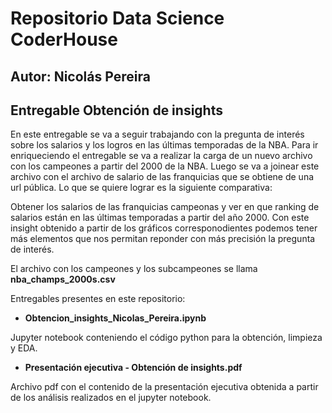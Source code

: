 # Repositorio Data Science CoderHouse 
## Autor: Nicolás Pereira
## Entregable Obtención de insights

En este entregable se va a seguir trabajando con la pregunta de interés sobre los salarios y los logros en las últimas temporadas de la NBA.
Para ir enriqueciendo el entregable se va a realizar la carga de un nuevo archivo con los campeones a partir del 2000 de la NBA.
Luego se va a joinear este archivo con el archivo de salario de las franquicias que se obtiene de una url pública.
Lo que se quiere lograr es la siguiente comparativa:

Obtener los salarios de las franquicias campeonas y ver en que ranking de salarios están en las últimas temporadas a partir del año 2000.
Con este insight obtenido a partir de los gráficos corresponodientes podemos tener más elementos que nos permitan reponder con más precisión la pregunta de interés.

El archivo con los campeones y los subcampeones se llama **nba_champs_2000s.csv**

Entregables presentes en este repositorio:

* **Obtencion_insights_Nicolas_Pereira.ipynb**  

Jupyter notebook conteniendo el código python para la obtención, limpieza y EDA.

* **Presentación ejecutiva - Obtención de insights.pdf**

Archivo pdf con el contenido de la presentación ejecutiva obtenida a partir de los análisis realizados en el jupyter notebook.
